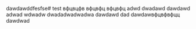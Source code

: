 dawdawddfesfse# test
вфцвцфв
вфцвфц
вфцвфц
adwd
dwadawd
dawdawd
adwad
wdwadw
dwadadwadwadwa
dawdawd
dad
dawdawвфцвфвфцц
dawdwad
